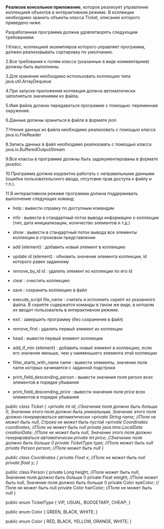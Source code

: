 **Реализов консольное приложение**, которое реализует управление коллекцией объектов в интерактивном режиме. В коллекции необходимо хранить объекты класса Ticket, описание которого приведено ниже.

Разработанная программа должна удовлетворять следующим требованиям:

1.Класс, коллекцией экземпляров которого управляет программа, должен реализовывать сортировку по умолчанию.

2.Все требования к полям класса (указанные в виде комментариев) должны быть выполнены.

3.Для хранения необходимо использовать коллекцию типа java.util.ArrayDequeue

4.При запуске приложения коллекция должна автоматически заполняться значениями из файла.

5.Имя файла должно передаваться программе с помощью: переменная окружения.

6.Данные должны храниться в файле в формате json

7.Чтение данных из файла необходимо реализовать с помощью класса java.io.FileReader

8.Запись данных в файл необходимо реализовать с помощью класса java.io.BufferedOutputStream

9.Все классы в программе должны быть задокументированы в формате javadoc.

10.Программа должна корректно работать с неправильными данными (ошибки пользовательского ввода, отсутсвие прав доступа к файлу и т.п.).

11.В интерактивном режиме программа должна поддерживать выполнение следующих команд:

- help : вывести справку по доступным командам

- info : вывести в стандартный поток вывода информацию о коллекции (тип, дата инициализации, количество элементов и т.д.)

- show : вывести в стандартный поток вывода все элементы коллекции в строковом представлении

- add {element} : добавить новый элемент в коллекцию

- update id {element} : обновить значение элемента коллекции, id которого равен заданному

- remove_by_id id : удалить элемент из коллекции по его id

- clear : очистить коллекцию

- save : сохранить коллекцию в файл

- execute_script file_name : считать и исполнить скрипт из указанного файла. В скрипте содержатся команды в таком же виде, в котором их вводит пользователь в интерактивном режиме.

- exit : завершить программу (без сохранения в файл)

- remove_first : удалить первый элемент из коллекции

- head : вывести первый элемент коллекции

- add_if_min {element} : добавить новый элемент в коллекцию, если его значение меньше, чем у наименьшего элемента этой коллекции

- filter_starts_with_name name : вывести элементы, значение поля name которых начинается с заданной подстроки

- print_field_descending_person : вывести значения поля person всех элементов в порядке убывания

- print_field_descending_price : вывести значения поля price всех элементов в порядке убывания


*public class Ticket {
    >private int id; //Значение поля должно быть больше 0, Значение этого поля должно быть уникальным, Значение этого поля должно генерироваться автоматически
    >private String name; //Поле не может быть null, Строка не может быть пустой
    >private Coordinates coordinates; //Поле не может быть null
    private java.time.LocalDate creationDate; //Поле не может быть null, Значение этого поля должно генерироваться автоматически
    private int price; //Значение поля должно быть больше 0
    private TicketType type; //Поле может быть null
    private Person person; //Поле может быть null
}*




*public class Coordinates {
    private Float x; //Поле не может быть null
    private float y;
}*



public class Person {
    private Long height; //Поле может быть null, Значение поля должно быть больше 0
    private Float weight; //Поле может быть null, Значение поля должно быть больше 0
    private Color eyeColor; //Поле не может быть null
    private Color hairColor; //Поле не может быть null
}



public enum TicketType {
    VIP,
    USUAL,
    BUDGETARY,
    CHEAP;
}



public enum Color {
    GREEN,
    BLACK,
    WHITE;
}



public enum Color {
    RED,
    BLACK,
    YELLOW,
    ORANGE,
    WHITE;
}
